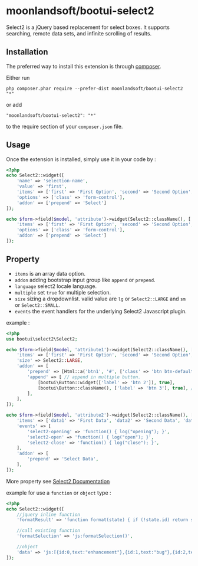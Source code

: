 moonlandsoft/bootui-select2
===========================
Select2 is a jQuery based replacement for select boxes. It supports searching, remote data sets, and infinite scrolling of results.

Installation
------------

The preferred way to install this extension is through [composer](http://getcomposer.org/download/).

Either run

```
php composer.phar require --prefer-dist moonlandsoft/bootui-select2 "*"
```

or add

```
"moonlandsoft/bootui-select2": "*"
```

to the require section of your `composer.json` file.


Usage
-----

Once the extension is installed, simply use it in your code by  :

```php
<?php
echo Select2::widget([
	'name' => 'selection-name', 
	'value' => 'first',
	'items' => ['first' => 'First Option', 'second' => 'Second Option', 'third' => 'Third Option'], 
	'options' => ['class' => 'form-control'],
	'addon' => ['prepend' => 'Select']
]);

echo $form->field($model, 'attribute')->widget(Select2::className(), [
	'items' => ['first' => 'First Option', 'second' => 'Second Option', 'third' => 'Third Option'], 
	'options' => ['class' => 'form-control'],
	'addon' => ['prepend' => 'Select']
]);
```

Property
--------

- `items` is an array data option.
- `addon` adding bootstrap input group like `append` or `prepend`.
- `language` select2 locale language.
- `multiple` set `true` for multiple selection.
- `size` sizing a dropdownlist. valid value are `lg` or `Select2::LARGE` and `sm` or `Select2::SMALL`.
- `events` the event handlers for the underlying Select2 Javascript plugin.

example :
```php
<?php
use bootui\select2\Select2;

echo $form->field($model, 'attribute1')->widget(Select2::className(), [
	'items' => ['first' => 'First Option', 'second' => 'Second Option', 'third' => 'Third Option'], 
	'size' => Select2::LARGE,
	'addon' => [
		'prepend' => [Html::a('btn1', '#', ['class' => 'btn btn-default']), true], // prepend in single button, format [String $content, Boolean $asButton]
		'append' => [ // append in multiple button.
			[bootui\Button::widget(['label' => 'btn 2']), true],
			[bootui\Button::className(), ['label' => 'btn 3'], true], // format [$className, Array $config, Boolean $asButton]
		],
	],
]);

echo $form->field($model, 'attribute2')->widget(Select2::className(), [
	'items' => ['data1' => 'First Data', 'data2' => 'Second Data', 'data3' => 'Third Data'], 
	'events' => [
		'select2-opening' => 'function() { log("opening"); }',
		'select2-open' => 'function() { log("open"); }',
		'select2-close' => 'function() { log("close"); }',
	],
	'addon' => [
		'prepend' => 'Select Data',
	],
]);
```

More property see [Select2 Documentation](http://ivaynberg.github.io/select2/#documentation)

example for use a `function` or `object` type :

```php
<?php
echo Select2::widget([
	//jquery inline function
	'formatResult' => 'function format(state) { if (!state.id) return state.text;return "" + state.text;}',

	//call existing function
	'formatSelection' => 'js:formatSelection()',

	//object
	'data' => 'js:[{id:0,text:"enhancement"},{id:1,text:"bug"},{id:2,text:"duplicate"},{id:3,text:"invalid"},{id:4,text:"wontfix"}]',
]);
```
